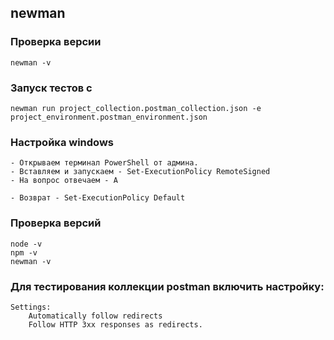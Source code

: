 ## newman

### Проверка версии
```shell
newman -v
```

### Запуск тестов с
```shell
newman run project_collection.postman_collection.json -e project_environment.postman_environment.json
```

### Настройка windows
```
- Открываем терминал PowerShell от админа.
- Вставляем и запускаем - Set-ExecutionPolicy RemoteSigned
- На вопрос отвечаем - A

- Возврат - Set-ExecutionPolicy Default
```

### Проверка версий
```
node -v
npm -v
newman -v
```

### Для тестирования коллекции postman включить настройку:
```
Settings:
    Automatically follow redirects
    Follow HTTP 3xx responses as redirects.
```